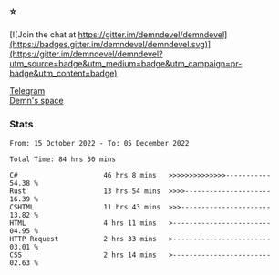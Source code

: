 ### :star:

[![Join the chat at https://gitter.im/demndevel/demndevel](https://badges.gitter.im/demndevel/demndevel.svg)](https://gitter.im/demndevel/demndevel?utm_source=badge&utm_medium=badge&utm_campaign=pr-badge&utm_content=badge)

[Telegram](https://t.me/demnometa) <br>
[Demn's space](http://demns.space)

### Stats

<!--START_SECTION:waka-->

```text
From: 15 October 2022 - To: 05 December 2022

Total Time: 84 hrs 50 mins

C#                     46 hrs 8 mins   >>>>>>>>>>>>>>-----------   54.38 %
Rust                   13 hrs 54 mins  >>>>---------------------   16.39 %
CSHTML                 11 hrs 43 mins  >>>----------------------   13.82 %
HTML                   4 hrs 11 mins   >------------------------   04.95 %
HTTP Request           2 hrs 33 mins   >------------------------   03.01 %
CSS                    2 hrs 14 mins   >------------------------   02.63 %
```

<!--END_SECTION:waka-->

